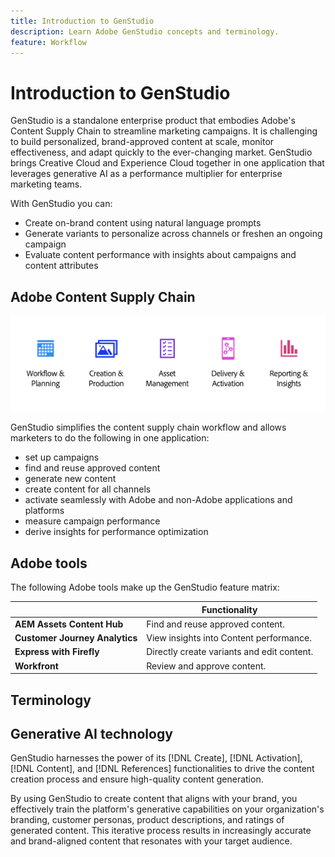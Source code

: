 ```yaml
---
title: Introduction to GenStudio
description: Learn Adobe GenStudio concepts and terminology.
feature: Workflow
---
```


# Introduction to GenStudio

GenStudio is a standalone enterprise product that embodies Adobe's Content Supply Chain to streamline marketing campaigns. It is challenging to build personalized, brand-approved content at scale, monitor effectiveness, and adapt quickly to the ever-changing market. GenStudio brings Creative Cloud and Experience Cloud together in one application that leverages generative AI as a performance multiplier for enterprise marketing teams.

With GenStudio you can:

- Create on-brand content using natural language prompts
- Generate variants to personalize across channels or freshen an ongoing campaign
- Evaluate content performance with insights about campaigns and content attributes

## Adobe Content Supply Chain

![Adobe Content Supply Chain](../assets/csc.png)

GenStudio simplifies the content supply chain workflow and allows marketers to do the following in one application:

- set up campaigns
- find and reuse approved content
- generate new content
- create content for all channels
- activate seamlessly with Adobe and non-Adobe applications and platforms
- measure campaign performance
- derive insights for performance optimization

## Adobe tools

The following Adobe tools make up the GenStudio feature matrix:

|                | Functionality |
| -------------- | ------------- |
| **AEM Assets Content Hub** | Find and reuse approved content. |
| **Customer Journey Analytics** | View insights into Content performance. |
| **Express with Firefly**  | Directly create variants and edit content.  |
| **Workfront**  | Review and approve content. |

## Terminology

## Generative AI technology

GenStudio harnesses the power of its [!DNL Create], [!DNL Activation], [!DNL Content], and [!DNL References] functionalities to drive the content creation process and ensure high-quality content generation.

By using GenStudio to create content that aligns with your brand, you effectively train the platform's generative capabilities on your organization's branding, customer personas, product descriptions, and ratings of generated content. This iterative process results in increasingly accurate and brand-aligned content that resonates with your target audience.
